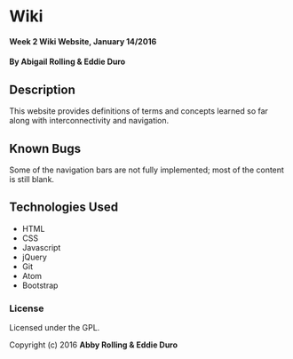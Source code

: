 # Wiki

#### Week 2 Wiki Website, January 14/2016

#### By Abigail Rolling & Eddie Duro

## Description

This website provides definitions of terms and concepts learned so far along with interconnectivity and navigation.



## Known Bugs

Some of the navigation bars are not fully implemented; most of the content is still blank.


## Technologies Used

* HTML
* CSS
* Javascript
* jQuery
* Git
* Atom
* Bootstrap


### License

Licensed under the GPL.

Copyright (c) 2016 **Abby Rolling & Eddie Duro**
